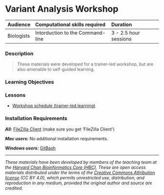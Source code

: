 # Variant Analysis Workshop 

| Audience | Computational skills required| Duration |
:----------|:----------|:----------|
| Biologists | Intorduction to the Command-line | 3 - 2.5 hour sessions |

### Description

> These materials were developed for a trainer-led workshop, but are also amenable to self-guided learning.

### Learning Objectives

### Lessons
* [Workshop schedule (trainer-led learning)](schedule/)

### Installation Requirements
***All:***
[FileZilla Client](https://filezilla-project.org/download.php?type=client) (make sure you get ‘FileZilla Client')

***Mac users:***
No additional installation requirements.  

***Windows users:***
[GitBash](https://git-scm.com/download/win)  


****

*These materials have been developed by members of the teaching team at the [Harvard Chan Bioinformatics Core (HBC)](http://bioinformatics.sph.harvard.edu/). These are open access materials distributed under the terms of the [Creative Commons Attribution license](https://creativecommons.org/licenses/by/4.0/) (CC BY 4.0), which permits unrestricted use, distribution, and reproduction in any medium, provided the original author and source are credited.*

